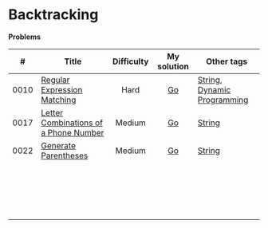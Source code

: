 # Backtracking  



**Problems**

|  #   | Title                                                        | Difficulty |                         My solution                          | Other tags                                                   |
| :--: | ------------------------------------------------------------ | :--------: | :----------------------------------------------------------: | ------------------------------------------------------------ |
| 0010 | [Regular Expression Matching](https://github.com/Apollo4634/LeetCode/blob/master/problem/string/0010_RegularExpressionMatching.md) |    Hard    | [Go](https://github.com/Apollo4634/LeetCode/blob/master/solution/string/RegularExpressionMatching.java) | [String](https://github.com/Apollo4634/LeetCode/blob/master/solution/string/string.md), [Dynamic Programming](https://github.com/Apollo4634/LeetCode/blob/master/solution/dynamic_programming/dynamic_programming.md) |
| 0017 | [Letter Combinations of a Phone Number](https://github.com/Apollo4634/LeetCode/blob/master/problem/string/0017_LetterCombinationsOfAPhoneNumber.md) |   Medium   | [Go](https://github.com/Apollo4634/LeetCode/blob/master/solution/string/LetterCombinationsOfAPhoneNumber.java) | [String](https://github.com/Apollo4634/LeetCode/blob/master/solution/string/string.md) |
| 0022 | [Generate Parentheses](https://github.com/Apollo4634/LeetCode/blob/master/problem/string/0022_GenerateParentheses.md) |   Medium   | [Go](https://github.com/Apollo4634/LeetCode/blob/master/solution/string/ValidParentheses.java) | [String](https://github.com/Apollo4634/LeetCode/blob/master/solution/string/string.md) |
|      |                                                              |            |                                                              |                                                              |
|      |                                                              |            |                                                              |                                                              |
|      |                                                              |            |                                                              |                                                              |
|      |                                                              |            |                                                              |                                                              |
|      |                                                              |            |                                                              |                                                              |
|      |                                                              |            |                                                              |                                                              |
|      |                                                              |            |                                                              |                                                              |
|      |                                                              |            |                                                              |                                                              |
|      |                                                              |            |                                                              |                                                              |
|      |                                                              |            |                                                              |                                                              |
|      |                                                              |            |                                                              |                                                              |
|      |                                                              |            |                                                              |                                                              |
|      |                                                              |            |                                                              |                                                              |
|      |                                                              |            |                                                              |                                                              |
|      |                                                              |            |                                                              |                                                              |
|      |                                                              |            |                                                              |                                                              |
|      |                                                              |            |                                                              |                                                              |
|      |                                                              |            |                                                              |                                                              |
|      |                                                              |            |                                                              |                                                              |

